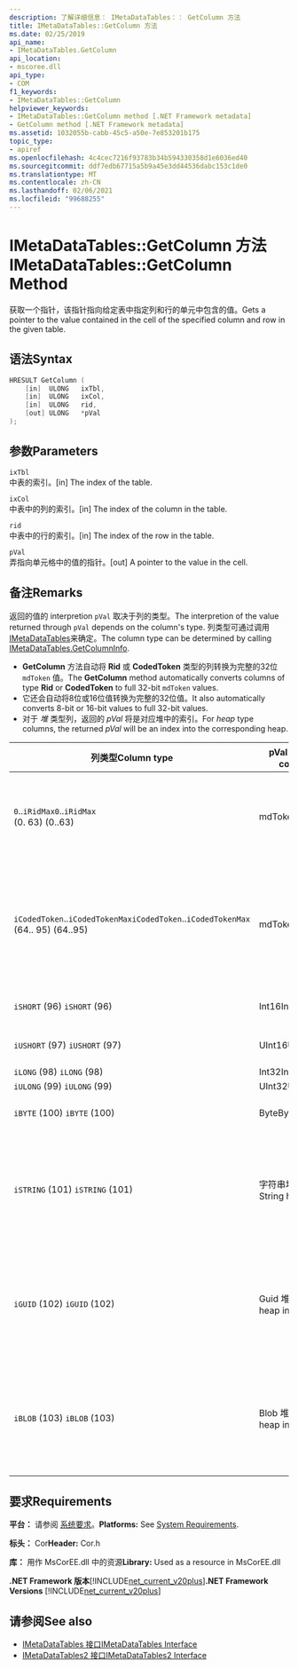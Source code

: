 ```yaml
---
description: 了解详细信息： IMetaDataTables：： GetColumn 方法
title: IMetaDataTables::GetColumn 方法
ms.date: 02/25/2019
api_name:
- IMetaDataTables.GetColumn
api_location:
- mscoree.dll
api_type:
- COM
f1_keywords:
- IMetaDataTables::GetColumn
helpviewer_keywords:
- IMetaDataTables::GetColumn method [.NET Framework metadata]
- GetColumn method [.NET Framework metadata]
ms.assetid: 1032055b-cabb-45c5-a50e-7e853201b175
topic_type:
- apiref
ms.openlocfilehash: 4c4cec7216f93783b34b594330358d1e6036ed40
ms.sourcegitcommit: ddf7edb67715a5b9a45e3dd44536dabc153c1de0
ms.translationtype: MT
ms.contentlocale: zh-CN
ms.lasthandoff: 02/06/2021
ms.locfileid: "99688255"
---
```

# <a name="imetadatatablesgetcolumn-method"></a><span data-ttu-id="c79c4-103">IMetaDataTables::GetColumn 方法</span><span class="sxs-lookup"><span data-stu-id="c79c4-103">IMetaDataTables::GetColumn Method</span></span>

<span data-ttu-id="c79c4-104">获取一个指针，该指针指向给定表中指定列和行的单元中包含的值。</span><span class="sxs-lookup"><span data-stu-id="c79c4-104">Gets a pointer to the value contained in the cell of the specified column and row in the given table.</span></span>  
  
## <a name="syntax"></a><span data-ttu-id="c79c4-105">语法</span><span class="sxs-lookup"><span data-stu-id="c79c4-105">Syntax</span></span>  
  
```cpp  
HRESULT GetColumn (
    [in]  ULONG   ixTbl,  
    [in]  ULONG   ixCol,  
    [in]  ULONG   rid,  
    [out] ULONG   *pVal  
);  
```  
  
## <a name="parameters"></a><span data-ttu-id="c79c4-106">参数</span><span class="sxs-lookup"><span data-stu-id="c79c4-106">Parameters</span></span>

 `ixTbl`  
 <span data-ttu-id="c79c4-107">中表的索引。</span><span class="sxs-lookup"><span data-stu-id="c79c4-107">[in] The index of the table.</span></span>  
  
 `ixCol`  
 <span data-ttu-id="c79c4-108">中表中的列的索引。</span><span class="sxs-lookup"><span data-stu-id="c79c4-108">[in] The index of the column in the table.</span></span>  
  
 `rid`  
 <span data-ttu-id="c79c4-109">中表中的行的索引。</span><span class="sxs-lookup"><span data-stu-id="c79c4-109">[in] The index of the row in the table.</span></span>  
  
 `pVal`  
 <span data-ttu-id="c79c4-110">弄指向单元格中的值的指针。</span><span class="sxs-lookup"><span data-stu-id="c79c4-110">[out] A pointer to the value in the cell.</span></span>  

## <a name="remarks"></a><span data-ttu-id="c79c4-111">备注</span><span class="sxs-lookup"><span data-stu-id="c79c4-111">Remarks</span></span>

<span data-ttu-id="c79c4-112">返回的值的 interpretion `pVal` 取决于列的类型。</span><span class="sxs-lookup"><span data-stu-id="c79c4-112">The interpretion of the value returned through `pVal` depends on the column's type.</span></span> <span data-ttu-id="c79c4-113">列类型可通过调用 [IMetaDataTables](imetadatatables-getcolumninfo-method.md)来确定。</span><span class="sxs-lookup"><span data-stu-id="c79c4-113">The column type can be determined by calling [IMetaDataTables.GetColumnInfo](imetadatatables-getcolumninfo-method.md).</span></span>

- <span data-ttu-id="c79c4-114">**GetColumn** 方法自动将 **Rid** 或 **CodedToken** 类型的列转换为完整的32位 `mdToken` 值。</span><span class="sxs-lookup"><span data-stu-id="c79c4-114">The **GetColumn** method automatically converts columns of type **Rid** or **CodedToken** to full 32-bit `mdToken` values.</span></span>
- <span data-ttu-id="c79c4-115">它还会自动将8位或16位值转换为完整的32位值。</span><span class="sxs-lookup"><span data-stu-id="c79c4-115">It also automatically converts 8-bit or 16-bit values to full 32-bit values.</span></span>
- <span data-ttu-id="c79c4-116">对于 *堆* 类型列，返回的 *pVal* 将是对应堆中的索引。</span><span class="sxs-lookup"><span data-stu-id="c79c4-116">For *heap* type columns, the returned *pVal* will be an index into the corresponding heap.</span></span>

| <span data-ttu-id="c79c4-117">列类型</span><span class="sxs-lookup"><span data-stu-id="c79c4-117">Column type</span></span>              | <span data-ttu-id="c79c4-118">pVal 包含</span><span class="sxs-lookup"><span data-stu-id="c79c4-118">pVal contains</span></span> | <span data-ttu-id="c79c4-119">评论</span><span class="sxs-lookup"><span data-stu-id="c79c4-119">Comment</span></span>                          |
|--------------------------|---------------|-----------------------------------|
| <span data-ttu-id="c79c4-120">`0`..`iRidMax`</span><span class="sxs-lookup"><span data-stu-id="c79c4-120">`0`..`iRidMax`</span></span><br><span data-ttu-id="c79c4-121"> (0. 63) </span><span class="sxs-lookup"><span data-stu-id="c79c4-121">(0..63)</span></span>  | <span data-ttu-id="c79c4-122">mdToken</span><span class="sxs-lookup"><span data-stu-id="c79c4-122">mdToken</span></span>     | <span data-ttu-id="c79c4-123">*pVal* 将包含一个完整的令牌。</span><span class="sxs-lookup"><span data-stu-id="c79c4-123">*pVal* will contain a full Token.</span></span> <span data-ttu-id="c79c4-124">函数自动将 Rid 转换为完整的标记。</span><span class="sxs-lookup"><span data-stu-id="c79c4-124">The function automatically converts the Rid into a full token.</span></span> |
| <span data-ttu-id="c79c4-125">`iCodedToken`..`iCodedTokenMax`</span><span class="sxs-lookup"><span data-stu-id="c79c4-125">`iCodedToken`..`iCodedTokenMax`</span></span><br><span data-ttu-id="c79c4-126"> (64.. 95) </span><span class="sxs-lookup"><span data-stu-id="c79c4-126">(64..95)</span></span> | <span data-ttu-id="c79c4-127">mdToken</span><span class="sxs-lookup"><span data-stu-id="c79c4-127">mdToken</span></span> | <span data-ttu-id="c79c4-128">返回后， *pVal* 将包含一个完整的令牌。</span><span class="sxs-lookup"><span data-stu-id="c79c4-128">Upon return, *pVal* will contain a full Token.</span></span> <span data-ttu-id="c79c4-129">函数自动将 CodedToken 解压缩到完整的令牌中。</span><span class="sxs-lookup"><span data-stu-id="c79c4-129">The function automatically decompresses the CodedToken into a full token.</span></span> |
| <span data-ttu-id="c79c4-130">`iSHORT` (96) </span><span class="sxs-lookup"><span data-stu-id="c79c4-130">`iSHORT` (96)</span></span>            | <span data-ttu-id="c79c4-131">Int16</span><span class="sxs-lookup"><span data-stu-id="c79c4-131">Int16</span></span>         | <span data-ttu-id="c79c4-132">自动将符号扩展为32位。</span><span class="sxs-lookup"><span data-stu-id="c79c4-132">Automatically sign-extended to 32-bit.</span></span>  |
| <span data-ttu-id="c79c4-133">`iUSHORT` (97) </span><span class="sxs-lookup"><span data-stu-id="c79c4-133">`iUSHORT` (97)</span></span>           | <span data-ttu-id="c79c4-134">UInt16</span><span class="sxs-lookup"><span data-stu-id="c79c4-134">UInt16</span></span>        | <span data-ttu-id="c79c4-135">自动将符号扩展为32位。</span><span class="sxs-lookup"><span data-stu-id="c79c4-135">Automatically sign-extended to 32-bit.</span></span>  |
| <span data-ttu-id="c79c4-136">`iLONG` (98) </span><span class="sxs-lookup"><span data-stu-id="c79c4-136">`iLONG` (98)</span></span>             | <span data-ttu-id="c79c4-137">Int32</span><span class="sxs-lookup"><span data-stu-id="c79c4-137">Int32</span></span>         |                                        |
| <span data-ttu-id="c79c4-138">`iULONG` (99) </span><span class="sxs-lookup"><span data-stu-id="c79c4-138">`iULONG` (99)</span></span>            | <span data-ttu-id="c79c4-139">UInt32</span><span class="sxs-lookup"><span data-stu-id="c79c4-139">UInt32</span></span>        |                                        |
| <span data-ttu-id="c79c4-140">`iBYTE` (100) </span><span class="sxs-lookup"><span data-stu-id="c79c4-140">`iBYTE` (100)</span></span>            | <span data-ttu-id="c79c4-141">Byte</span><span class="sxs-lookup"><span data-stu-id="c79c4-141">Byte</span></span>          | <span data-ttu-id="c79c4-142">自动将符号扩展为32位。</span><span class="sxs-lookup"><span data-stu-id="c79c4-142">Automatically sign-extended to 32-bit.</span></span>  |
| <span data-ttu-id="c79c4-143">`iSTRING` (101) </span><span class="sxs-lookup"><span data-stu-id="c79c4-143">`iSTRING` (101)</span></span>          | <span data-ttu-id="c79c4-144">字符串堆索引</span><span class="sxs-lookup"><span data-stu-id="c79c4-144">String heap index</span></span> | <span data-ttu-id="c79c4-145">*pVal* 是字符串堆中的索引。</span><span class="sxs-lookup"><span data-stu-id="c79c4-145">*pVal* is an index into the String heap.</span></span> <span data-ttu-id="c79c4-146">使用 [IMetadataTables：： GetString](imetadatatables-getstring-method.md) 获取实际的列字符串值。</span><span class="sxs-lookup"><span data-stu-id="c79c4-146">Use [IMetadataTables::GetString](imetadatatables-getstring-method.md) to get the actual column String value.</span></span> |
| <span data-ttu-id="c79c4-147">`iGUID` (102) </span><span class="sxs-lookup"><span data-stu-id="c79c4-147">`iGUID` (102)</span></span>            | <span data-ttu-id="c79c4-148">Guid 堆索引</span><span class="sxs-lookup"><span data-stu-id="c79c4-148">Guid heap index</span></span> | <span data-ttu-id="c79c4-149">*pVal* 是 Guid 堆中的索引。</span><span class="sxs-lookup"><span data-stu-id="c79c4-149">*pVal* is an index into the Guid heap.</span></span> <span data-ttu-id="c79c4-150">使用 [IMetadataTables：： GetGuid](imetadatatables-getguid-method.md) 获取实际的列 Guid 值。</span><span class="sxs-lookup"><span data-stu-id="c79c4-150">Use [IMetadataTables::GetGuid](imetadatatables-getguid-method.md) to get the actual column Guid value.</span></span> |
| <span data-ttu-id="c79c4-151">`iBLOB` (103) </span><span class="sxs-lookup"><span data-stu-id="c79c4-151">`iBLOB` (103)</span></span>            | <span data-ttu-id="c79c4-152">Blob 堆索引</span><span class="sxs-lookup"><span data-stu-id="c79c4-152">Blob heap index</span></span> | <span data-ttu-id="c79c4-153">*pVal* 是 Blob 堆中的索引。</span><span class="sxs-lookup"><span data-stu-id="c79c4-153">*pVal* is an index into the Blob heap.</span></span> <span data-ttu-id="c79c4-154">使用 [IMetadataTables：： GetBlob](imetadatatables-getblob-method.md) 获取实际的列 Blob 值。</span><span class="sxs-lookup"><span data-stu-id="c79c4-154">Use [IMetadataTables::GetBlob](imetadatatables-getblob-method.md) to get the actual column Blob value.</span></span> |
  
## <a name="requirements"></a><span data-ttu-id="c79c4-155">要求</span><span class="sxs-lookup"><span data-stu-id="c79c4-155">Requirements</span></span>  

 <span data-ttu-id="c79c4-156">**平台：** 请参阅 [系统要求](../../get-started/system-requirements.md)。</span><span class="sxs-lookup"><span data-stu-id="c79c4-156">**Platforms:** See [System Requirements](../../get-started/system-requirements.md).</span></span>  
  
 <span data-ttu-id="c79c4-157">**标头：** Cor</span><span class="sxs-lookup"><span data-stu-id="c79c4-157">**Header:** Cor.h</span></span>  
  
 <span data-ttu-id="c79c4-158">**库：** 用作 MsCorEE.dll 中的资源</span><span class="sxs-lookup"><span data-stu-id="c79c4-158">**Library:** Used as a resource in MsCorEE.dll</span></span>  
  
 <span data-ttu-id="c79c4-159">**.NET Framework 版本**[!INCLUDE[net_current_v20plus](../../../../includes/net-current-v20plus-md.md)]</span><span class="sxs-lookup"><span data-stu-id="c79c4-159">**.NET Framework Versions** [!INCLUDE[net_current_v20plus](../../../../includes/net-current-v20plus-md.md)]</span></span>  
  
## <a name="see-also"></a><span data-ttu-id="c79c4-160">请参阅</span><span class="sxs-lookup"><span data-stu-id="c79c4-160">See also</span></span>

- [<span data-ttu-id="c79c4-161">IMetaDataTables 接口</span><span class="sxs-lookup"><span data-stu-id="c79c4-161">IMetaDataTables Interface</span></span>](imetadatatables-interface.md)
- [<span data-ttu-id="c79c4-162">IMetaDataTables2 接口</span><span class="sxs-lookup"><span data-stu-id="c79c4-162">IMetaDataTables2 Interface</span></span>](imetadatatables2-interface.md)
